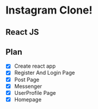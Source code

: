 # Instagram Clone!

## React JS

## Plan

* [x] Create react app
* [x] Register And Login Page
* [x] Post Page
* [x] Messenger
* [x] UserProfile Page
* [x] Homepage
